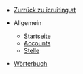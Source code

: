 - <a href="https://www.icruiting.at" target="_self">Zurrück zu icruiting.at</a>

- Allgemein

  - [Startseite]()
  - [Accounts](accounts.md)
  - [Stelle](job.md)

- [Wörterbuch](dictionary.md)
